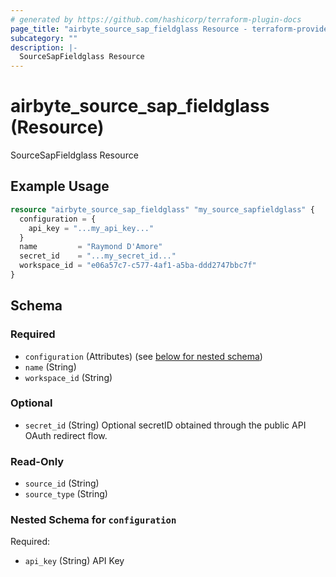 ```yaml
---
# generated by https://github.com/hashicorp/terraform-plugin-docs
page_title: "airbyte_source_sap_fieldglass Resource - terraform-provider-airbyte"
subcategory: ""
description: |-
  SourceSapFieldglass Resource
---
```


# airbyte_source_sap_fieldglass (Resource)

SourceSapFieldglass Resource

## Example Usage

```terraform
resource "airbyte_source_sap_fieldglass" "my_source_sapfieldglass" {
  configuration = {
    api_key = "...my_api_key..."
  }
  name         = "Raymond D'Amore"
  secret_id    = "...my_secret_id..."
  workspace_id = "e06a57c7-c577-4af1-a5ba-ddd2747bbc7f"
}
```

<!-- schema generated by tfplugindocs -->
## Schema

### Required

- `configuration` (Attributes) (see [below for nested schema](#nestedatt--configuration))
- `name` (String)
- `workspace_id` (String)

### Optional

- `secret_id` (String) Optional secretID obtained through the public API OAuth redirect flow.

### Read-Only

- `source_id` (String)
- `source_type` (String)

<a id="nestedatt--configuration"></a>
### Nested Schema for `configuration`

Required:

- `api_key` (String) API Key


